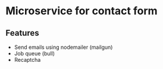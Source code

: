 # Microservice for contact form

## Features

- Send emails using nodemailer (mailgun)
- Job queue (bull)
- Recaptcha
